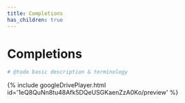 ```yaml
---
title: Completions
has_children: true
---
```


# Completions
```php
# @todo basic description & terminology 
```
{% include googleDrivePlayer.html id='1eQ8QuNn8tu48Afk5DQeUSGKaenZzA0Ko/preview' %}
